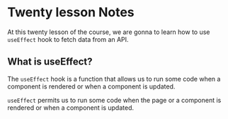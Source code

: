 # Twenty lesson Notes

At this twenty lesson of the course, we are gonna to learn how to use `useEffect` hook to fetch data from an API.

## What is useEffect?

The `useEffect` hook is a function that allows us to run some code when a component is rendered or when a component is updated.

`useEffect` permits us to run some code when the page or a component is rendered or when a component is updated.
